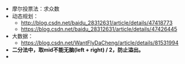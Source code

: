 * 摩尔投票法：求众数
* 动态规划：
  * <http://blog.csdn.net/baidu_28312631/article/details/47418773>
  * <https://blog.csdn.net/baidu_28312631/article/details/47426445>
* 大数据：
  * https://blog.csdn.net/WantFlyDaCheng/article/details/81531994
* **二分法中，取mid不能无脑(left + right) / 2，防止溢出。**
* 

